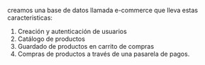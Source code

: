 creamos una base de datos llamada  e-commerce que lleva estas caracteristicas: 
1. Creación y autenticación de usuarios 
2. Catálogo de productos 
3. Guardado de productos en carrito de compras 
4. Compras de productos a través de una pasarela de pagos.
